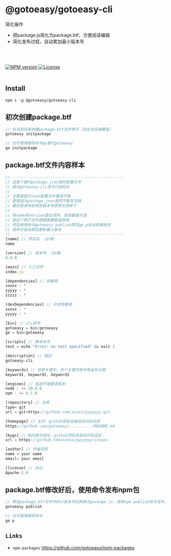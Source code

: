 # @gotoeasy/gotoeasy-cli
简化操作
<br>
* 把package.js简化为package.btf，方便阅读编辑
* 简化发布过程，自动累加最小版本号
<br>
<br>

[![NPM version](https://img.shields.io/npm/v/@gotoeasy/gotoeasy-cli.svg)](https://www.npmjs.com/package/@gotoeasy/gotoeasy-cli)
[![License](https://img.shields.io/badge/License-Apache%202-brightgreen.svg)](http://www.apache.org/licenses/LICENSE-2.0)
<br>
<br>

## Install
```
npm i -g @gotoeasy/gotoeasy-cli
```


## 初次创建package.btf
```js
// 在当前目录创建package.btf文件例子（存在也会被覆盖）
gotoeasy initpackage

// 也可使用缩写命令ge替代gotoeasy
ge initpackage
```


## package.btf文件内容样本
```js
// -------------------------------------------------
// 这是个替代package.json用的配置文件
// 结合gotoeasy-cli命令行轻松化
// 
// 主要是因为json配置文件看得不爽
// 更是因为package.json竟然不能写注释
// 最后是发布前修改版本号感觉太琐碎了
// 
// 除name和version是必须外，其他都是可选
// 按这个例子文件根据需要删减选填
// 然后使用命令gotoeasy publish简写ge p自动转换发布
// 发布仅自动累加更新最小版本
// -------------------------------------------------
[name] // 项目名 （必填）
name

[version] // 版本号 （必填）
0.0.0

[main] // 入口文件
index.js

[dependencies] // 依赖库
xxxxx : *
yyyyy : *
zzzzz : *

[devDependencies] // 开发依赖库
xxxxx : *
yyyyy : *

[bin] // cli命令
gotoeasy = bin/gotoeasy
ge = bin/gotoeasy

[scripts] // 脚本命令
test = echo "Error: no test specified" && exit 1

[description] // 描述
gotoeasy-cli

[keywords] // 检索关键字，多个关键字用半角逗号分隔
keyword1, keyword2, keyword3

[engines] // 指定环境要求版本
node : >= 10.0.0
npm : >= 6.1.0

[repository] // 仓库
type= git
url = git+https://github.com/xxxxx/yyyyyyy.git

[homepage] // 主页，github项目会被自动识别设定
https://github.com/gotoeasy/........../README.md

[bugs] // BUG提交地址，github项目会自动识别设定
url = https://github.com/xxxxx/yyyyyyy/issues

[author] // 作者信息
name = your name
email= your email

[license] // 协议
Apache-2.0

```

## package.btf修改好后，使用命令发布npm包
```js
// 累加package.btf文件中的小版本号后转换为package.js，使用npm publish命令发布，更新package.btf小版本号
gotoeasy publish

// 也可使用缩写命令
ge p
```


## `Links`
* `npm-packages` https://github.com/gotoeasy/npm-packages

